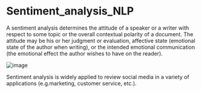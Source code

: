 # Sentiment_analysis_NLP

A sentiment analysis determines the attitude of a speaker or a writer with respect to some topic or the overall contextual polarity of a document. The attitude may be his or her judgment or evaluation, affective state (emotional state of the author when writing), or the intended emotional communication (the emotional effect the author wishes to have on the reader).

![image](https://user-images.githubusercontent.com/110628748/213026162-61d83a83-03db-4971-b76a-3b44ca5b1b6a.png)

Sentiment analysis is widely applied to review social media in a variety of applications (e.g.marketing, customer service, etc.).
